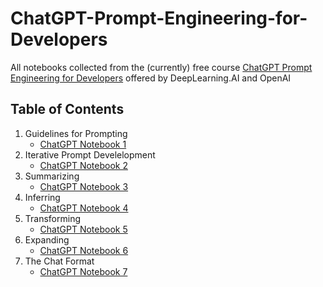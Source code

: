 # ChatGPT-Prompt-Engineering-for-Developers

All notebooks collected from the (currently) free course [ChatGPT Prompt Engineering for Developers](https://www.deeplearning.ai/short-courses/chatgpt-prompt-engineering-for-developers/) offered by DeepLearning.AI and OpenAI

## Table of Contents

1. Guidelines for Prompting
    - [ChatGPT Notebook 1](https://github.com/ginny100/ChatGPT-Prompt-Engineering-for-Developers/blob/master/ChatGPT-Notebook1.ipynb)
2. Iterative Prompt Develelopment
    - [ChatGPT Notebook 2](https://github.com/ginny100/ChatGPT-Prompt-Engineering-for-Developers/blob/master/ChatGPT-Notebook2.ipynb)
3. Summarizing
    - [ChatGPT Notebook 3](https://github.com/ginny100/ChatGPT-Prompt-Engineering-for-Developers/blob/master/ChatGPT-Notebook3.ipynb)
4. Inferring
    - [ChatGPT Notebook 4](https://github.com/ginny100/ChatGPT-Prompt-Engineering-for-Developers/blob/master/ChatGPT-Notebook4.ipynb)
5. Transforming
    - [ChatGPT Notebook 5](https://github.com/ginny100/ChatGPT-Prompt-Engineering-for-Developers/blob/master/ChatGPT-Notebook5.ipynb)
6. Expanding
    - [ChatGPT Notebook 6](https://github.com/ginny100/ChatGPT-Prompt-Engineering-for-Developers/blob/master/ChatGPT-Notebook6.ipynb)
7. The Chat Format
    - [ChatGPT Notebook 7](https://github.com/ginny100/ChatGPT-Prompt-Engineering-for-Developers/blob/master/ChatGPT-Notebook7.ipynb)

